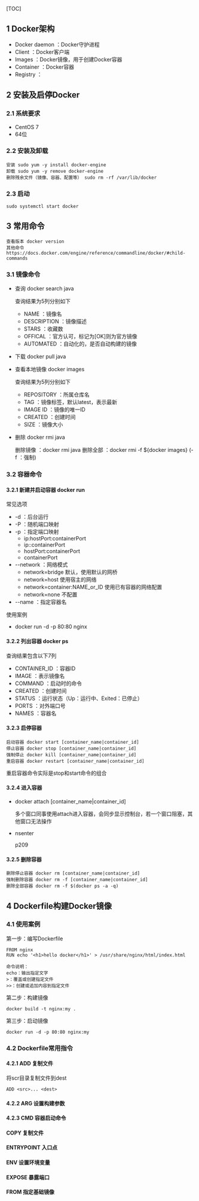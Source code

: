 [TOC]

## 1 Docker架构

- Docker daemon ：Docker守护进程
- Client ：Docker客户端
- Images ：Docker镜像，用于创建Docker容器
- Container ：Docker容器
- Registry ：

## 2 安装及启停Docker

### 2.1 系统要求

- CentOS 7
- 64位

### 2.2 安装及卸载

	安装 sudo yum -y install docker-engine
	卸载 sudo yum -y remove docker-engine
	删除残余文件（镜像、容器、配置等） sudo rm -rf /var/lib/docker

### 2.3 启动

	sudo systemctl start docker
	
## 3 常用命令

	查看版本 docker version
	其他命令 https://docs.docker.com/engine/reference/commandline/docker/#child-commands
	
### 3.1 镜像命令

- 查询 docker search java

	查询结果为5列分别如下
	
	- NAME ：镜像名
	- DESCRIPTION ：镜像描述
	- STARS ：收藏数
	- OFFICAL ：官方认可，标记为[OK]则为官方镜像
	- AUTOMATED ：自动化的，是否自动构建的镜像
	
- 下载 docker pull java

- 查看本地镜像 docker images

	查询结果为5列分别如下
	
	- REPOSITORY ：所属仓库名
	- TAG ：镜像标签，默认latest，表示最新
	- IMAGE ID ：镜像的唯一ID
	- CREATED ：创建时间 
	- SIZE ：镜像大小

- 删除 docker rmi java

	删除镜像 ：docker rmi java
	删除全部 ：docker rmi -f ${docker images} (-f ：强制)

### 3.2 容器命令

#### 3.2.1 新建并启动容器 docker run 

常见选项

- -d ：后台运行
- -P ：随机端口映射
- -p ：指定端口映射
	- ip:hostPort:containerPort
	- ip::containerPort
	- hostPort:containerPort
	- containerPort
- --network ：网络模式
	- network=bridge 默认，使用默认的网桥
	- network=host 使用宿主的网络
	- network=container:NAME_or_ID 使用已有容器的网络配置
	- network=none 不配置
- --name ：指定容器名
	
使用案例

- docker run -d -p 80:80 nginx	
	
#### 3.2.2 列出容器 docker ps

查询结果包含以下7列

- CONTAINER_ID ：容器ID
- IMAGE ：表示镜像名
- COMMAND ：启动时的命令
- CREATED ：创建时间
- STATUS ：运行状态（Up：运行中、Exited：已停止）
- PORTS ：对外端口号
- NAMES ：容器名

#### 3.2.3 启停容器

	启动容器 docker start [container_name|container_id]
	停止容器 docker stop [container_name|container_id]
	强制停止 docker kill [container_name|container_id]
	重启容器 docker restart [container_name|container_id]

重启容器命令实际是stop和start命令的组合

#### 3.2.4 进入容器

- docker attach [container_name|container_id]

	多个窗口同事使用attach进入容器，会同步显示控制台，若一个窗口阻塞，其他窗口无法操作

- nsenter

	p209
	
#### 3.2.5 删除容器

	删除停止容器 docker rm [container_name|container_id]
	强制删除容器 docker rm -f [container_name|container_id]
	删除全部容器 docker rm -f $(docker ps -a -q) 

## 4 Dockerfile构建Docker镜像

### 4.1 使用案例

第一步：编写Dockerfile

	FROM nginx
	RUN echo '<h1>hello docker</h1>' > /usr/share/nginx/html/index.html
	
	命令说明：
	echo：输出指定文字
	>：覆盖或创建指定文件
	>>：创建或追加内容到指定文件

第二步：构建镜像

	docker build -t nginx:my .
	
第三步：启动镜像

	docker run -d -p 80:80 nginx:my

### 4.2 Dockerfile常用指令

#### 4.2.1 ADD 复制文件

将scr目录复制文件到dest

	ADD <src>... <dest>

#### 4.2.2 ARG 设置构建参数

#### 4.2.3 CMD 容器启动命令

#### COPY 复制文件

#### ENTRYPOINT 入口点

#### ENV 设置环境变量

#### EXPOSE 暴露端口

#### FROM 指定基础镜像